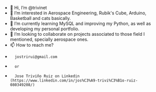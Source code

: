 - 👋 Hi, I’m @trivinet
- 👀 I’m interested in Aerospace Engineering, Rubik's Cube, Arduino, Basketball and cats basically.
- 🌱 I’m currently learning MySQL and improving my Python, as well as developing my personal portfolio.
- 💞️ I’m looking to collaborate on projects associated to those field I mentioned, specially aerospace ones. 
- 📫 How to reach me? 
-       jostrirui@gmail.com 
-       or 
-       Jose Triviño Ruiz on Linkedin (https://www.linkedin.com/in/jos%C3%A9-trivi%C3%B1o-ruiz-080349208/)
<!---
trivinet/trivinet is a ✨ special ✨ repository because its `README.md` (this file) appears on your GitHub profile.
You can click the Preview link to take a look at your changes.
--->
